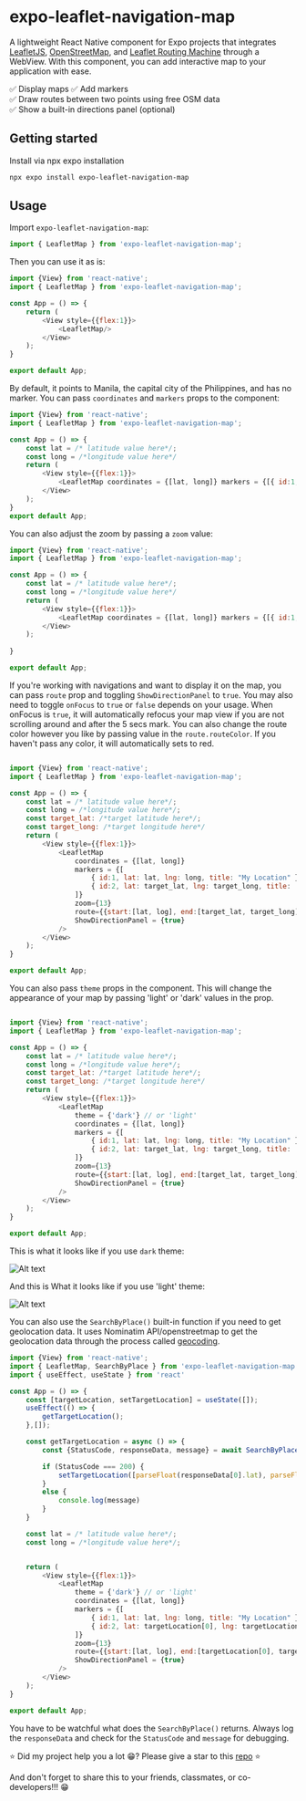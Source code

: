 # expo-leaflet-navigation-map

A lightweight React Native component for Expo projects that integrates [LeafletJS](https://leafletjs.com/), [OpenStreetMap](https://www.openstreetmap.org/), and [Leaflet Routing Machine](https://www.liedman.net/leaflet-routing-machine/) through a WebView. With this component, you can add interactive map to your application with ease.

✅ Display maps
✅ Add markers  
✅ Draw routes between two points using free OSM data  
✅ Show a built-in directions panel (optional)

## Getting started

Install via npx expo installation

```bash
npx expo install expo-leaflet-navigation-map
```

## Usage

Import `expo-leaflet-navigation-map`:

```Javascript
import { LeafletMap } from 'expo-leaflet-navigation-map';
```

Then you can use it as is:

```Javascript
import {View} from 'react-native';
import { LeafletMap } from 'expo-leaflet-navigation-map';

const App = () => {
    return (
        <View style={{flex:1}}>
            <LeafletMap/>
        </View>
    );
}

export default App;
```

By default, it points to Manila, the capital city of the Philippines, and has no marker. You can pass `coordinates` and `markers` props to the component:

```Javascript
import {View} from 'react-native';
import { LeafletMap } from 'expo-leaflet-navigation-map';

const App = () => {
    const lat = /* latitude value here*/;
    const long = /*longitude value here*/
    return (
        <View style={{flex:1}}>
            <LeafletMap coordinates = {[lat, long]} markers = {[{ id:1, lat: lat, long: long, title: "My Location"}]}/>
        </View>
    );
}
export default App;
```

You can also adjust the zoom by passing a `zoom` value:

```Javascript
import {View} from 'react-native';
import { LeafletMap } from 'expo-leaflet-navigation-map';

const App = () => {
    const lat = /* latitude value here*/;
    const long = /*longitude value here*/
    return (
        <View style={{flex:1}}>
            <LeafletMap coordinates = {[lat, long]} markers = {[{ id:1, lat: lat, long: long, title: "My Location"}]} zoom={13}/>
        </View>
    );
    
}

export default App;
```

If you're working with navigations and want to display it on the map, you can pass `route` prop and toggling `ShowDirectionPanel` to `true`. You may also need to toggle `onFocus` to `true` or `false` depends on your usage. When onFocus is `true`, it will automatically refocus your map view if you are not scrolling around and after the 5 secs mark. You can also change the route color however you like by passing value in the `route.routeColor`. If you haven't pass any color, it will automatically sets to red.

```Javascript

import {View} from 'react-native';
import { LeafletMap } from 'expo-leaflet-navigation-map';

const App = () => {
    const lat = /* latitude value here*/;
    const long = /*longitude value here*/;
    const target_lat: /*target latitude here*/;
    const target_long: /*target longitude here*/
    return (
        <View style={{flex:1}}>
            <LeafletMap 
                coordinates = {[lat, long]} 
                markers = {[
                    { id:1, lat: lat, lng: long, title: "My Location" }, 
                    { id:2, lat: target_lat, lng: target_long, title: 'target location' }
                ]} 
                zoom={13} 
                route={{start:[lat, log], end:[target_lat, target_long], routeColor:'#6874fcff', onFocuse:true/*or false, depends on your use case*/}}
                ShowDirectionPanel = {true}
            />
        </View>
    );
}

export default App;
```

You can also pass `theme` props in the component. This will change the appearance of your map by passing 'light' or 'dark' values in the prop.

```Javascript

import {View} from 'react-native';
import { LeafletMap } from 'expo-leaflet-navigation-map';

const App = () => {
    const lat = /* latitude value here*/;
    const long = /*longitude value here*/;
    const target_lat: /*target latitude here*/;
    const target_long: /*target longitude here*/
    return (
        <View style={{flex:1}}>
            <LeafletMap
                theme = {'dark'} // or 'light'
                coordinates = {[lat, long]} 
                markers = {[
                    { id:1, lat: lat, lng: long, title: "My Location" }, 
                    { id:2, lat: target_lat, lng: target_long, title: 'target location' }
                ]} 
                zoom={13} 
                route={{start:[lat, log], end:[target_lat, target_long], routeColor:'#e30000ff', onFocuse:true/*or false, depends on your use case*/}}
                ShowDirectionPanel = {true}
            />
        </View>
    );
}

export default App;
```

This is what it looks like if you use `dark` theme:

![Alt text](https://res.cloudinary.com/ddgfmkjjm/image/upload/v1759824167/Screenshot_20251007-155804_rrgvdy.png)

And this is What it looks like if you use 'light' theme:

![Alt text](https://res.cloudinary.com/ddgfmkjjm/image/upload/v1759824164/Screenshot_20251007-160018_ikkqmi.png)


You can also use the `SearchByPlace()` built-in function if you need to get geolocation data. It uses Nominatim API/openstreetmap to get the geolocation data through the process called [geocoding](https://desktop.arcgis.com/en/arcmap/latest/manage-data/geocoding/what-is-geocoding.htm).

```Javascript
import {View} from 'react-native';
import { LeafletMap, SearchByPlace } from 'expo-leaflet-navigation-map';
import { useEffect, useState } from 'react'

const App = () => {
    const [targetLocation, setTargetLocation] = useState([]);
    useEffect(() => {
        getTargetLocation();
    },[]);

    const getTargetLocation = async () => {
        const {StatusCode, responseData, message} = await SearchByPlace('Manila, Philippines');

        if (StatusCode === 200) {
            setTargetLocation([parseFloat(responseData[0].lat), parseFloat(responseData[0].lon), responseData[0].display_name]);
        }
        else {
            console.log(message)
        }
    }

    const lat = /* latitude value here*/;
    const long = /*longitude value here*/;


    return (
        <View style={{flex:1}}>
            <LeafletMap
                theme = {'dark'} // or 'light'
                coordinates = {[lat, long]} 
                markers = {[
                    { id:1, lat: lat, lng: long, title: "My Location" }, 
                    { id:2, lat: targetLocation[0], lng: targetLocation[1], title: targetLocation[1] }
                ]} 
                zoom={13} 
                route={{start:[lat, log], end:[targetLocation[0], targetLocation[1]], routeColor:'#e30000ff', onFocuse:true/*or false, depends on your use case*/}}
                ShowDirectionPanel = {true}
            />
        </View>
    );
}

export default App;
```

You have to be watchful what does the `SearchByPlace()` returns. Always log the `responseData` and check for the `StatusCode` and `message` for debugging.


⭐ Did my project help you a lot 😁? Please give a star to this [repo](https://github.com/KarkAngelo114/expo-leaflet-navigation-map) ⭐

And don't forget to share this to your friends, classmates, or co-developers!!! 😁